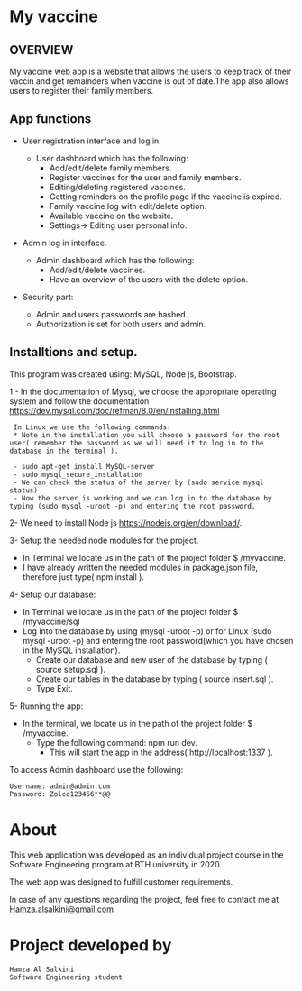 # My vaccine

## OVERVIEW
My vaccine web app is a website that allows the users to keep track of their vaccin and get remainders when vaccine is out of date.The app also allows users to register their family members.

## App functions

 - User registration interface and log in.
    - User dashboard which has the following:
      - Add/edit/delete family members.
      - Register vaccines for the user and family members.
      - Editing/deleting registered vaccines.
      - Getting reminders on the profile page if the vaccine is expired.
      - Family vaccine log with edit/delete option.
      - Available vaccine on the website.
      - Settings-> Editing user personal info.
      
 - Admin log in interface.
    - Admin dashboard which has the following:
       - Add/edit/delete vaccines.
       - Have an overview of the users with the delete option.
      
  - Security part:
      - Admin and users passwords are hashed.
      - Authorization is set for both users and admin.
  

  ##  Installtions and setup.
   This program was created using:
   MySQL, Node js, Bootstrap.
    
  1 - In the documentation of Mysql, we choose the appropriate operating system and follow the documentation  https://dev.mysql.com/doc/refman/8.0/en/installing.html

     In Linux we use the following commands:
     * Note in the installation you will choose a password for the root user( remember the password as we will need it to log in to the database in the terminal ).

     - sudo apt-get install MySQL-server
     - sudo mysql_secure_installation
     - We can check the status of the server by (sudo service mysql status)
     - Now the server is working and we can log in to the database by typing (sudo mysql -uroot -p) and entering the root password.

 2- We need to install Node js https://nodejs.org/en/download/.

 3-  Setup the needed node modules for the project.
   - In Terminal we locate us in the path of the project folder $ /myvaccine.
   - I have already written the needed modules in package.json file, therefore just type( npm install ).

 4- Setup our database:
  - In Terminal we locate us in the path of the project folder $ /myvaccine/sql
  - Log into the database by using (mysql -uroot -p) or for Linux (sudo mysql -uroot -p) and entering the root password(which you have chosen in the MySQL installation).
     - Create our database and new user of the database by typing ( source setup.sql ).
     - Create our tables in the database by typing ( source insert.sql ).
     - Type Exit.
     
 5- Running the app:
   - In the terminal, we locate us in the path of the project folder $ /myvaccine.
       - Type the following command: npm run dev.
         - This will start the app in the address( http://localhost:1337 ).

To access Admin dashboard use the following:
```
Username: admin@admin.com
Password: Zolco123456**@@

```

# About
This web application was developed as an individual project course 
in the Software Engineering program at BTH university in 2020.

The web app was designed to fulfill customer requirements.

In case of any questions regarding the project, 
feel free to contact me at Hamza.alsalkini@gmail.com


# Project developed by
```
Hamza Al Salkini
Software Engineering student
```


  



